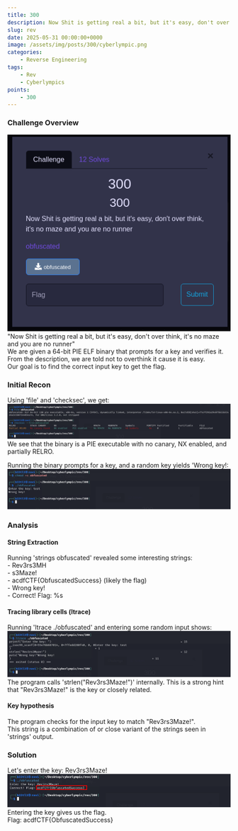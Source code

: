 ```yaml
---
title: 300
description: Now Shit is getting real a bit, but it's easy, don't over think, it's no maze and you are no runner
slug: rev
date: 2025-05-31 00:00:00+0000
image: /assets/img/posts/300/cyberlympic.png
categories:
    - Reverse Engineering
tags:
    - Rev
    - Cyberlympics
points:
    - 300
---
```


### Challenge Overview
![Challenge](/assets/img/posts/300/300.png) <br>
"Now Shit is getting real a bit, but it's easy, don't over think, it's no maze and you are no runner" <br>
We are given a 64-bit PIE ELF binary that prompts for a key and verifies it. From the description, we are told not to overthink it cause it is easy. <br>
Our goal is to find the correct input key to get the flag.

### Initial Recon
Using 'file' and 'checksec', we get: <br>
![Challenge](/assets/img/posts/300/recon.png) <br>
We see that the binary is a PIE executable with no canary, NX enabled, and partially RELRO.

Running the binary prompts for a key, and a random key yields 'Wrong key!: <br>
![Challenge](/assets/img/posts/300/run.png)

### Analysis
#### String Extraction
Running 'strings obfuscated' revealed some interesting strings: <br>
    - Rev3rs3MH <br>
    - s3Maze! <br>
    - acdfCTF{ObfuscatedSuccess} (likely the flag) <br>
    - Wrong key! <br>
    - Correct! Flag: %s <br>

#### Tracing library cells (ltrace)
Running 'ltrace ./obfuscated' and entering some random input shows: <br>
![Challenge](/assets/img/posts/300/ltrace.png)
The program calls 'strlen("Rev3rs3Maze!")' internally. This is a strong hint that "Rev3rs3Maze!" is the key or closely related.

#### Key hypothesis
The program checks for the input key to match "Rev3rs3Maze!". <br>
This string is a combination of or close variant of the strings seen in 'strings' output.

### Solution
Let's enter the key: Rev3rs3Maze! <br>
![Challenge](/assets/img/posts/300/flag.png) 
Entering the key gives us the flag. <br>
Flag: acdfCTF{ObfuscatedSuccess}

